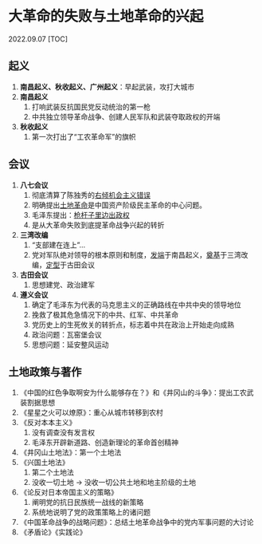# 大革命的失败与土地革命的兴起
2022.09.07
[TOC]

## 起义

1. **南昌起义、秋收起义、广州起义**：早起武装，攻打大城市
2. **南昌起义**
   1. 打响武装反抗国民党反动统治的第一枪
   2. 中共独立领导革命战争、创建人民军队和武装夺取政权的开端
3. **秋收起义**
   1. 第一次打出了“工农革命军”的旗帜

## 会议

1. **八七会议**
   1. 彻底清算了陈独秀的<u>右倾机会主义错误</u>
   2. 明确提出<u>土地革命</u>是中国资产阶级民主革命的中心问题。
   3. 毛泽东提出：<u>枪杆子里边出政权</u>
   4. 是从大革命失败到底提革命战争兴起的转折
2. **三湾改编**
   1. “支部建在连上”...
   2. 党对军队绝对领导的根本原则和制度，<u>发端</u>于南昌起义，<u>奠基</u>于三湾改编，<u>定型</u>于古田会议
3. **古田会议**
   1. 思想建党、政治建军
4. **遵义会议**
   1. 确定了毛泽东为代表的马克思主义的正确路线在中共中央的领导地位
   2. 挽救了极其危急情况下的中共、红军、中共革命
   3. 党历史上的生死攸关的转折点，标志着中共在政治上开始走向成熟
   4. 政治问题：瓦窑堡会议
   5. 思想问题：延安整风运动

## 土地政策与著作

1. 《中国的红色争取啊安为什么能够存在？》和《井冈山的斗争》：提出工农武装割据思想
2. 《星星之火可以燎原》：重心从城市转移到农村
3. 《反对本本主义》
   1. 没有调查没有发言权
   2. 毛泽东开辟新道路、创造新理论的革命首创精神
4. 《井冈山土地法》：第一个土地法
5. 《兴国土地法》
   1. 第二个土地法
   2. 没收一切土地 -> 没收一切公共土地和地主阶级的土地
6. 《论反对日本帝国主义的策略》
   1. 阐明党的抗日民族统一战线的新策略
   2. 系统地说明了党的政策策略上的诸问题
7. 《中国革命战争的战略问题》：总结土地革命战争中的党内军事问题的大讨论
8. 《矛盾论》《实践论》